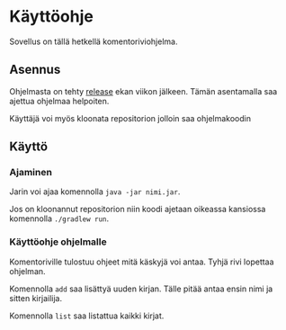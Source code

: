 # Käyttöohje

Sovellus on tällä hetkellä komentoriviohjelma.

## Asennus
Ohjelmasta on tehty [release](https://github.com/okkokuisma/NextBook/releases/tag/1.0) ekan viikon jälkeen. Tämän asentamalla saa ajettua ohjelmaa helpoiten.

Käyttäjä voi myös kloonata repositorion jolloin saa ohjelmakoodin

## Käyttö

### Ajaminen
Jarin voi ajaa komennolla ```java -jar nimi.jar```.

Jos on kloonannut repositorion niin koodi ajetaan oikeassa kansiossa komennolla ```./gradlew run```.

### Käyttöohje ohjelmalle
Komentoriville tulostuu ohjeet mitä käskyjä voi antaa. Tyhjä rivi lopettaa ohjelman.

Komennolla ```add``` saa lisättyä uuden kirjan. Tälle pitää antaa ensin nimi ja sitten kirjailija.

Komennolla ```list``` saa listattua kaikki kirjat.
